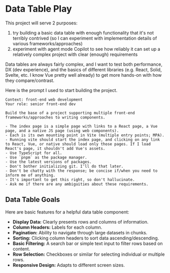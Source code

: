 # Data Table Play

This project will serve 2 purposes:

1. try building a basic data table with enough functionality that it's not terribly contrived (so I can experiment with implementation details of various frameworks/approaches)
2. experiment with agent mode Copilot to see how reliably it can set up a relatively complex project with clear (enough) requirements

Data tables are always fairly complex, and I want to test both performance, DX (dev experience), and the basics of different libraries (e.g. React, Solid, Svelte, etc. I know Vue pretty well already) to get more hands-on with how they compare/contrast.

Here is the prompt I used to start building the project.

```
Context: front-end web development
Your role: senior front-end dev

Build the base of a project supporting multiple front-end frameworks/approaches to writing components. 

- The index page is a simple page with links to a React page, a Vue page, and a native JS page (using web components).
- Each is its own mounting point in Vite (multiple entry points; MPA). 
- Running vite should start the index page, and clicking on any link to React, Vue, or native should load only those pages. If I load React's page, it shouldn't add Vue's assets.
- Use TypeScript for all.
- Use `pnpm` as the package manager.
- Use the latest versions of packages.
- Don't bother initializing git. I'll do that later.
- Don't be chatty with the response; be concise if/when you need to inform me of anything.
- It's important to get this right, so don't hallucinate.
- Ask me if there are any ambiguities about these requirements.
```

## Data Table Goals

Here are basic features for a helpful data table component:

- **Display Data:** Clearly presents rows and columns of information.
- **Column Headers:** Labels for each column.
- **Pagination:** Ability to navigate through large datasets in chunks.
- **Sorting:** Clicking column headers to sort data ascending/descending.
- **Basic Filtering:** A search bar or simple text input to filter rows based on content.
- **Row Selection:** Checkboxes or similar for selecting individual or multiple rows.
- **Responsive Design:** Adapts to different screen sizes.